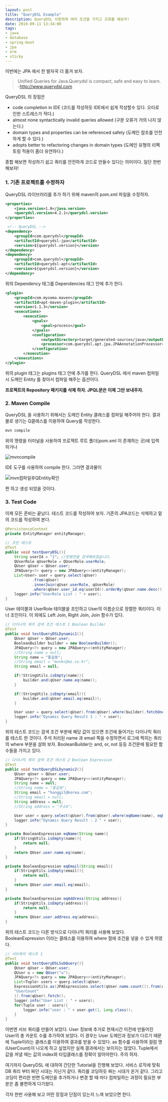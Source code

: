 ```yaml
---
layout: post
title: "QueryDSL Example"
description: QueryDSL 사용하여 여러 조건을 가지고 조회를 해보자!
date: 2019-09-11 13:34:00
tags:
- java
- database
- spring-boot
- jpa
- orm
- sticky
---
```


이번에는 JPA 에서 한 발자국 더 옮겨 보자.
>Unified Queries for Java.Querydsl is compact, safe and easy to learn. -http://www.querydsl.com

QueryDSL 의 장점은

- code completion in IDE 
(코드를 작성하듯 IDE에서 쉽게 작성할수 있다. 오타로 인한 스트레스가 적다.)
 - almost none syntactically invalid queries allowed
(구문 오류가 거의 나지 않는다.)
 - domain types and properties can be referenced safely
 (도메인 참조를 안전하게 할 수 있다.)
 - adopts better to refactoring changes in domain types
 (도메인 유형의 리펙토링 적용이 좀더 유연하다.)

종합 해보면 작성하기 쉽고 쿼리를 안전하게 코드로 만들수 있다는 의미이다. 일단 한번 해보자!

### 1. 기존 프로젝트를 수정하자
QueryDSL 라이브러리를 추가 하기 위해 maven의 pom.xml 파일을 수정하자.
```xml
<properties>
    <java.version>1.8</java.version>
    <querydsl.version>4.2.1</querydsl.version>
</properties>

 <!-- QueryDSL -->
<dependency>
    <groupId>com.querydsl</groupId>
    <artifactId>querydsl-jpa</artifactId>
    <version>${querydsl.version}</version>
</dependency>
<dependency>
    <groupId>com.querydsl</groupId>
    <artifactId>querydsl-apt</artifactId>
    <version>${querydsl.version}</version>
</dependency>
```
위의 Dependency 태그를  Dependencies 태그 안에 추가 한다.

```xml
<plugin>
    <groupId>com.mysema.maven</groupId>
    <artifactId>apt-maven-plugin</artifactId>
    <version>1.1.3</version>
    <executions>
        <execution>
            <goals>
                <goal>process</goal>
            </goals>
            <configuration>
                <outputDirectory>target/generated-sources/java</outputDirectory>
                <processor>com.querydsl.apt.jpa.JPAAnnotationProcessor</processor>
            </configuration>
        </execution>
    </executions>
</plugin>
```

위의 plugin 태그는 plugins 태그 안에 추가를 한다. QueryDSL 에서 maven 컴파일시 도메인 Entity 를 찾아서 컴파일 해주는 옵션이다.

__프로젝트의 Repository 패키지를 삭제 하자. JPQL문은 이제 그만 보내주자.__

### 2. Maven Compile
QueryDSL 을 사용하기 위해서는 도메인 Entity 클래스를 컴파일 해주어야 한다. 결과물로 생기는 Q클래스를 이용하여 Query를 작성한다.
```sh
mvn compile
```
위의 명령을 터미널을 사용하여 프로젝트 루트 폴더(pom.xml 이 존재하는 곳)에 입력하거나 

![mvncompile](https://user-images.githubusercontent.com/9576729/64667529-12ac2d00-d495-11e9-9eb7-4d3e01e28256.PNG)

IDE 도구를 사용하여 compile 한다. 그러면 결과물이 

![mvn컴파일후QEntitiy확인](https://user-images.githubusercontent.com/9576729/64667563-2a83b100-d495-11e9-959d-6101847ae796.PNG)

짠 하고 생성 되었을 것이다.

### 3. Test Code
이제 모든 준비는 끝났다. 테스트 코드를 작성하여 보자. 기존의 JPA코드는 삭제하고 밑의 코드를 작성하여 본다.

```java
@PersistenceContext
private EntityManager entityManager;

// 조인 테스트
@Test
public void testQueryDSL(){
    String userId = "1"; //문병천을 검색해보겠습니다.
    QUserRole qUserRole = QUserRole.userRole;
    QUser qUser = QUser.user;
    JPAQuery<?> query = new JPAQuery<>(entityManager);
    List<User> user = query.select(qUser)
            .from(qUser)
            .innerJoin(qUser.userRole, qUserRole)
            .where(qUser.user_id.eq(userId)).orderBy(qUser.name.desc()).fetch();
    logger.info("UserRole List : " + user);
}
```

User 테이블과 UserRole 테이블을 조인하고 User의 이름순으로 정렬한 쿼리이다. 이너 조인이다. 이 외에도 Left Join, Right Join, Join 함수가 있다.

```java
// 다이나믹 쿼리 검색 조건 테스트 1 Boolean Builder
@Test
public void testQueryDSLDynamic1(){
    QUser qUser = QUser.user;
    BooleanBuilder builder = new BooleanBuilder();
    JPAQuery<?> query = new JPAQuery<>(entityManager);
    //String name = null;
    String name = "홍길동";
    //String email = "munbc@mz.co.kr";
    String email = null;

    if(!StringUtils.isEmpty(name)){
        builder.and(qUser.name.eq(name));
    }

    if(!StringUtils.isEmpty(email)){
        builder.and(qUser.email.eq(email));
    }

    User user = query.select(qUser).from(qUser).where(builder).fetchOne();
    logger.info("Dynamic Query Result 1 : " + user);
}
```

위의 테스트 코드는 검색 조건 부분에 해당 값이 있으면 조건에 들어가는 다이나믹 쿼리를 테스트 한 것이다. 주석 처리된 name 과 email 쪽을 수정하면서 로그에 찍히는 쿼리의 where 부분을 살펴 보자. BooleanBuilder는 and, or, not 등등 조건문에 필요한 함수들을 가지고 있다.

```java
// 다이나믹 쿼리 검색 조건 테스트 2 Boolean Expression
@Test
public void testQueryDSLDynamic2(){
    QUser qUser = QUser.user;
    JPAQuery<?> query = new JPAQuery<>(entityManager);
    String name = null;
    //String name = "홍길동";
    String email = "honggil@korea.com";
    //String email = null;
    String address = null;
    //String address = "주소4";

    User user = query.select(qUser).from(qUser).where(eqName(name), eqEmail(email), eqAddress(address)).fetchOne();
    logger.info("Dynamic Query Result : 2 " + user);
}

private BooleanExpression eqName(String name){
    if(StringUtils.isEmpty(name)){
        return null;
    }
    return QUser.user.name.eq(name);
}

private BooleanExpression eqEmail(String email){
    if(StringUtils.isEmpty(email)){
        return null;
    }
    return QUser.user.email.eq(email);
}

private BooleanExpression eqAddress(String address){
    if(StringUtils.isEmpty(address)){
        return null;
    }
    return QUser.user.address.eq(address);
}
```

위의 테스트 코드는 다른 방식으로 다이나믹 쿼리를 사용해 보았다. BooleanExpression 이라는 클래스를 이용하여 where 절에 조건을 넣을 수 있게 하였다.

```java
// 서브쿼리 테스트 1
@Test
public void testQueryDSLSubQuery(){
    QUser qUser = QUser.user;
    QUser u = new QUser("u");
    JPAQuery<?> query = new JPAQuery<>(entityManager);
    List<Tuple> users = query.select(qUser,
    ExpressionUtils.as(JPAExpressions.select(qUser.name.count()).from(qUser).where(qUser.created_at.before(new Date())),
    "UserCount"
    )).from(qUser).fetch();
    logger.info("User List : " + users);
    for(Tuple user : users){
        logger.info("user : " + user.get(1, Long.class));
    }
}
```

이번엔 서브 쿼리를 만들어 보았다. User 정보에 추가로 현재시간 이전에 만들어진 User의 총 카운트 수를 추가하여 보았다. 이 경우는 User 도메인과 정보가 다르기 때문에 Tuple이라는 클래스를 이용하여 결과를 받을 수 있었다. as 함수를 사용하여 컬럼 명(UserCount)이 나오게 하고 싶었지만 실제 결과에서는 보이지는 않았다. Tuple에서 값을 꺼낼 때는 값의 index와 타입클래스를 정확이 알아야한다. 주의 하자.

여기까지 QueryDSL 에 대하여 간단한 Tutorial을 진행해 보았다. 서비스 로직에 맞춰 DB 쿼리 부터 짜던 시대는 지난거 같다. 쿼리를 코딩하듯 짜는 시대가 온거 같다. 그리고 코딩이 편리한 반면 도메인을 추가하거나 변경 할 때 마다 컴파일하는 과정이 필요한 부분은 좀 불편하게 다가왔다.

각자 한번 사용해 보고 어떤 장점과 단점이 있는지 느껴 보았으면 한다.



